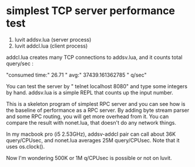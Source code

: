 simplest TCP server performance test
=====================

 1. luvit addsv.lua  (server process)
 2. luvit addcl.lua  (client process)

 addcl.lua creates many TCP connections to addsv.lua, and it counts total query/sec :

"consumed time:"	26.71	" avg:"	37439.161362785	" q/sec"


 You can test the server by " telnet localhost 8080" and type some integers by hand.
 addsv.lua is a simple REPL that counts up the input number.

 This is a skeleton program of simplest RPC server and you can see
 how is the baseline of performance as a RPC server.
 By adding byte stream parser and some RPC routing, you will get more overhead from it.
 You can compare the result with nonet.lua, that doesn't do any network things.
 
 In my macbook pro (i5 2.53GHz), addsv-addcl pair can call about 36K query/CPUsec,
 and nonet.lua averages 25M query/CPUsec. Note that it uses os.clock().

 Now I'm wondering  500K or 1M q/CPUsec is possible or not on luvit.
 
 